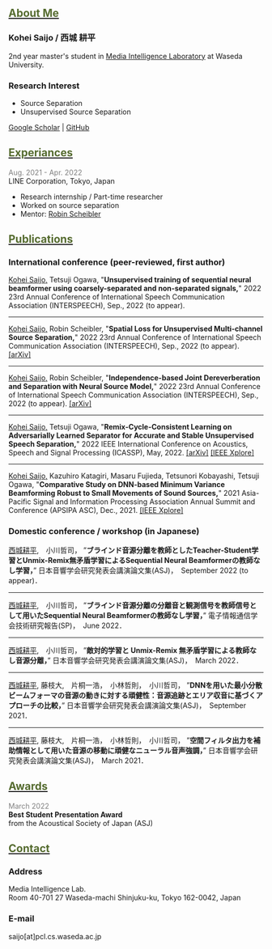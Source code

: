 ## <u><font color="DarkOliveGreen">About Me</font></u>

### Kohei Saijo / 西城 耕平

2nd year master's student in [Media Intelligence Laboratory](http://www.pcl.cs.waseda.ac.jp/) at Waseda University.

### Research Interest
* Source Separation
* Unsupervised Source Separation

[Google Scholar](https://scholar.google.com/citations?user=ptyPzY4AAAAJ&hl=ja&oi=ao) | 
[GitHub](https://github.com/kohei0209)


## <u><font color="DarkOliveGreen">Experiances</font></u>

<span style="color: Gray; ">Aug. 2021 - Apr. 2022</span>  
LINE Corporation, Tokyo, Japan
* Research internship / Part-time researcher
* Worked on source separation
* Mentor: [Robin Scheibler](http://www.robinscheibler.org/)


## <u><font color="DarkOliveGreen">Publications</font></u>

### International conference (peer-reviewed, first author)

<u>Kohei Saijo,</u> Tetsuji Ogawa, 
"**Unsupervised training of sequential neural beamformer using coarsely-separated and non-separated signals,**"
2022 23rd Annual Conference of International Speech Communication Association (INTERSPEECH), Sep., 2022 (to appear).

---

<u>Kohei Saijo,</u> Robin Scheibler,
"**Spatial Loss for Unsupervised Multi-channel Source Separation,**"
2022 23rd Annual Conference of International Speech Communication Association (INTERSPEECH), Sep., 2022 (to appear).
 [[arXiv]](https://arxiv.org/abs/2204.00210)

---

<u>Kohei Saijo,</u> Robin Scheibler,
"**Independence-based Joint Dereverberation and Separation with Neural Source Model,**"
2022 23rd Annual Conference of International Speech Communication Association (INTERSPEECH), Sep., 2022 (to appear).
 [[arXiv]](http://128.84.21.203/abs/2110.06545)

---

<u>Kohei Saijo,</u> Tetsuji Ogawa, 
"**Remix-Cycle-Consistent Learning on Adversarially Learned Separator for Accurate and Stable Unsupervised Speech Separation,**" 
2022 IEEE International Conference on Acoustics, Speech and Signal Processing (ICASSP), May, 2022. 
 [[arXiv]](https://arxiv.org/abs/2203.14080) [[IEEE Xplore]](https://ieeexplore.ieee.org/abstract/document/9746655)

---

<u>Kohei Saijo,</u> Kazuhiro Katagiri, Masaru Fujieda, Tetsunori Kobayashi, Tetsuji Ogawa, 
"**Comparative Study on DNN-based Minimum Variance Beamforming Robust to Small Movements of Sound Sources,**" 
2021 Asia-Pacific Signal and Information Processing Association Annual Summit and Conference (APSIPA ASC), Dec., 2021. 
 [[IEEE Xplore]](https://ieeexplore.ieee.org/abstract/document/9689225)


### Domestic conference / workshop (in Japanese)

<u>西城耕平,</u>　小川哲司，
”**ブラインド音源分離を教師としたTeacher-Student学習とUnmix-Remix無矛盾学習によるSequential Neural Beamformerの教師なし学習，**”
日本音響学会研究発表会講演論文集(ASJ)，　September 2022 (to appear)．

---

<u>西城耕平,</u>　小川哲司，
”**ブラインド音源分離の分離音と観測信号を教師信号として用いたSequential Neural Beamformerの教師なし学習，**”
電子情報通信学会技術研究報告(SP)，　June 2022．

---

<u>西城耕平,</u>　小川哲司，
”**敵対的学習と Unmix-Remix 無矛盾学習による教師なし音源分離，**”
日本音響学会研究発表会講演論文集(ASJ)，　March 2022．

---

<u>西城耕平,</u> 藤枝大,　片桐一浩，　小林哲則，　小川哲司，
”**DNNを用いた最小分散ビームフォーマの音源の動きに対する頑健性：音源追跡とエリア収音に基づくアプローチの比較，**”
日本音響学会研究発表会講演論文集(ASJ)，　September 2021．

---

<u>西城耕平,</u> 藤枝大,　片桐一浩，　小林哲則，　小川哲司，
”**空間フィルタ出力を補助情報として用いた音源の移動に頑健なニューラル音声強調，**”
日本音響学会研究発表会講演論文集(ASJ)，　March 2021．



## <u><font color="DarkOliveGreen">Awards</font></u>

<span style="color: Gray; ">March 2022</span>  
**Best Student Presentation Award**  
from the Acoustical Society of Japan (ASJ)


## <u><font color="DarkOliveGreen">Contact</font></u>

### Address
Media Intelligence Lab.  
Room 40-701 27 Waseda-machi
Shinjuku-ku, Tokyo 162-0042, Japan

### E-mail
saijo[at]pcl.cs.waseda.ac.jp
